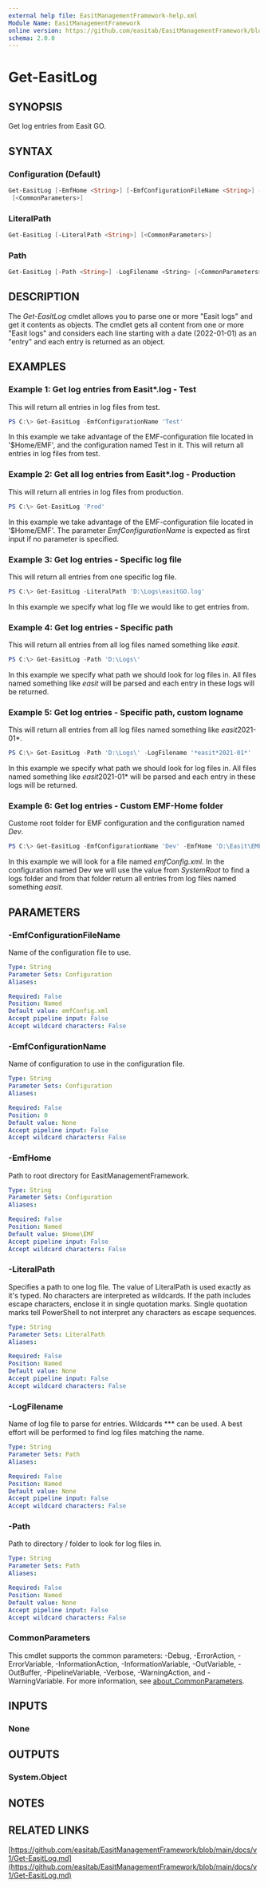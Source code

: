 ```yaml
---
external help file: EasitManagementFramework-help.xml
Module Name: EasitManagementFramework
online version: https://github.com/easitab/EasitManagementFramework/blob/development/docs/v1/Get-EasitLog.md
schema: 2.0.0
---
```


# Get-EasitLog

## SYNOPSIS

Get log entries from Easit GO.

## SYNTAX

### Configuration (Default)

```powershell
Get-EasitLog [-EmfHome <String>] [-EmfConfigurationFileName <String>] -EmfConfigurationName <String>
 [<CommonParameters>]
```

### LiteralPath

```powershell
Get-EasitLog [-LiteralPath <String>] [<CommonParameters>]
```

### Path

```powershell
Get-EasitLog [-Path <String>] -LogFilename <String> [<CommonParameters>]
```

## DESCRIPTION

The *Get-EasitLog* cmdlet allows you to parse one or more "Easit logs" and get it contents as objects. The cmdlet gets all content from one or more "Easit logs" and considers each line starting with a date (2022-01-01) as an "entry" and each entry is returned as an object.

## EXAMPLES

### Example 1: Get log entries from Easit*.log - Test

This will return all entries in log files from test.

```powershell
PS C:\> Get-EasitLog -EmfConfigurationName 'Test'
```

In this example we take advantage of the EMF-configuration file located in '$Home/EMF', and the configuration named Test in it. This will return all entries in log files from test.

### Example 2: Get all log entries from Easit*.log - Production

This will return all entries in log files from production.

```powershell
PS C:\> Get-EasitLog 'Prod'
```

In this example we take advantage of the EMF-configuration file located in '$Home/EMF'. The parameter *EmfConfigurationName* is expected as first input if no parameter is specified.

### Example 3: Get log entries - Specific log file

This will return all entries from one specific log file.

```powershell
PS C:\> Get-EasitLog -LiteralPath 'D:\Logs\easitGO.log'
```

In this example we specify what log file we would like to get entries from.

### Example 4: Get log entries - Specific path

This will return all entries from all log files named something like *easit*.

```powershell
PS C:\> Get-EasitLog -Path 'D:\Logs\'
```

In this example we specify what path we should look for log files in. All files named something like *easit* will be parsed and each entry in these logs will be returned.

### Example 5: Get log entries - Specific path, custom logname

This will return all entries from all log files named something like *easit*2021-01*.

```powershell
PS C:\> Get-EasitLog -Path 'D:\Logs\' -LogFilename '*easit*2021-01*'
```

In this example we specify what path we should look for log files in. All files named something like *easit*2021-01* will be parsed and each entry in these logs will be returned.

### Example 6: Get log entries - Custom EMF-Home folder

Custome root folder for EMF configuration and the configuration named *Dev*.

```powershell
PS C:\> Get-EasitLog -EmfConfigurationName 'Dev' -EmfHome 'D:\Easit\EMF'
```

In this example we will look for a file named *emfConfig.xml*. In the configuration named Dev we will use the value from *SystemRoot* to find a logs folder and from that folder return all entries from log files named something *easit*.

## PARAMETERS

### -EmfConfigurationFileName

Name of the configuration file to use.

```yaml
Type: String
Parameter Sets: Configuration
Aliases:

Required: False
Position: Named
Default value: emfConfig.xml
Accept pipeline input: False
Accept wildcard characters: False
```

### -EmfConfigurationName

Name of configuration to use in the configuration file.

```yaml
Type: String
Parameter Sets: Configuration
Aliases:

Required: False
Position: 0
Default value: None
Accept pipeline input: False
Accept wildcard characters: False
```

### -EmfHome

Path to root directory for EasitManagementFramework.

```yaml
Type: String
Parameter Sets: Configuration
Aliases:

Required: False
Position: Named
Default value: $Home\EMF
Accept pipeline input: False
Accept wildcard characters: False
```

### -LiteralPath

Specifies a path to one log file. The value of LiteralPath is used exactly as it's typed. No characters are interpreted as wildcards. If the path includes escape characters, enclose it in single quotation marks. Single quotation marks tell PowerShell to not interpret any characters as escape sequences.

```yaml
Type: String
Parameter Sets: LiteralPath
Aliases:

Required: False
Position: Named
Default value: None
Accept pipeline input: False
Accept wildcard characters: False
```

### -LogFilename

Name of log file to parse for entries. Wildcards *** can be used. A best effort will be performed to find log files matching the name.

```yaml
Type: String
Parameter Sets: Path
Aliases:

Required: False
Position: Named
Default value: None
Accept pipeline input: False
Accept wildcard characters: False
```

### -Path

Path to directory / folder to look for log files in.

```yaml
Type: String
Parameter Sets: Path
Aliases:

Required: False
Position: Named
Default value: None
Accept pipeline input: False
Accept wildcard characters: False
```

### CommonParameters
This cmdlet supports the common parameters: -Debug, -ErrorAction, -ErrorVariable, -InformationAction, -InformationVariable, -OutVariable, -OutBuffer, -PipelineVariable, -Verbose, -WarningAction, and -WarningVariable. For more information, see [about_CommonParameters](http://go.microsoft.com/fwlink/?LinkID=113216).

## INPUTS

### None

## OUTPUTS

### System.Object

## NOTES

## RELATED LINKS

[https://github.com/easitab/EasitManagementFramework/blob/main/docs/v1/Get-EasitLog.md](https://github.com/easitab/EasitManagementFramework/blob/main/docs/v1/Get-EasitLog.md)

